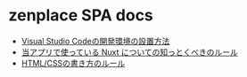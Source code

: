 # zenplace SPA docs

* [Visual Studio Codeの開発環境の設置方法](vscode.md)
* [当アプリで使っている Nuxt についての知っとくべきのルール](nuxt-rules.md)
* [HTML/CSSの書き方のルール](html-css-style.md)
